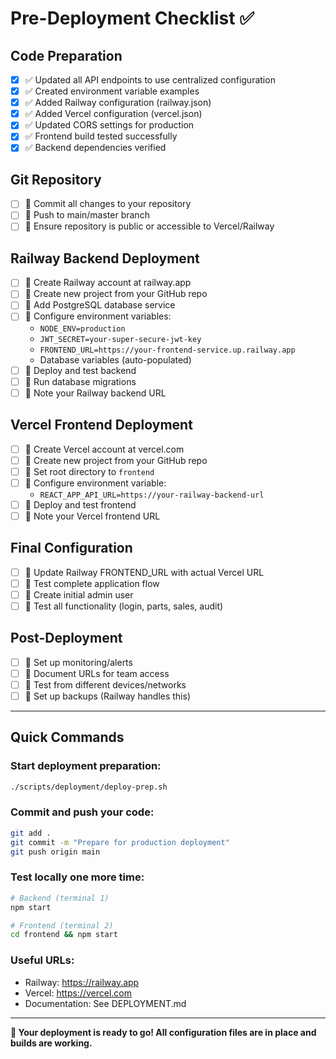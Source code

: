 # Pre-Deployment Checklist ✅

## Code Preparation
- [x] ✅ Updated all API endpoints to use centralized configuration
- [x] ✅ Created environment variable examples
- [x] ✅ Added Railway configuration (railway.json)
- [x] ✅ Added Vercel configuration (vercel.json)
- [x] ✅ Updated CORS settings for production
- [x] ✅ Frontend build tested successfully
- [x] ✅ Backend dependencies verified

## Git Repository
- [ ] 🔄 Commit all changes to your repository
- [ ] 🔄 Push to main/master branch
- [ ] 🔄 Ensure repository is public or accessible to Vercel/Railway

## Railway Backend Deployment
- [ ] 🔄 Create Railway account at railway.app
- [ ] 🔄 Create new project from your GitHub repo
- [ ] 🔄 Add PostgreSQL database service
- [ ] 🔄 Configure environment variables:
  - `NODE_ENV=production`
  - `JWT_SECRET=your-super-secure-jwt-key`
  - `FRONTEND_URL=https://your-frontend-service.up.railway.app`
  - Database variables (auto-populated)
- [ ] 🔄 Deploy and test backend
- [ ] 🔄 Run database migrations
- [ ] 🔄 Note your Railway backend URL

## Vercel Frontend Deployment
- [ ] 🔄 Create Vercel account at vercel.com
- [ ] 🔄 Create new project from your GitHub repo
- [ ] 🔄 Set root directory to `frontend`
- [ ] 🔄 Configure environment variable:
  - `REACT_APP_API_URL=https://your-railway-backend-url`
- [ ] 🔄 Deploy and test frontend
- [ ] 🔄 Note your Vercel frontend URL

## Final Configuration
- [ ] 🔄 Update Railway FRONTEND_URL with actual Vercel URL
- [ ] 🔄 Test complete application flow
- [ ] 🔄 Create initial admin user
- [ ] 🔄 Test all functionality (login, parts, sales, audit)

## Post-Deployment
- [ ] 🔄 Set up monitoring/alerts
- [ ] 🔄 Document URLs for team access
- [ ] 🔄 Test from different devices/networks
- [ ] 🔄 Set up backups (Railway handles this)

---

## Quick Commands

### Start deployment preparation:
```bash
./scripts/deployment/deploy-prep.sh
```

### Commit and push your code:
```bash
git add .
git commit -m "Prepare for production deployment"
git push origin main
```

### Test locally one more time:
```bash
# Backend (terminal 1)
npm start

# Frontend (terminal 2)
cd frontend && npm start
```

### Useful URLs:
- Railway: https://railway.app
- Vercel: https://vercel.com
- Documentation: See DEPLOYMENT.md

---

**🎯 Your deployment is ready to go! All configuration files are in place and builds are working.**
